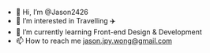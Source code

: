 - 👋 Hi, I’m @Jason2426
- 👀 I’m interested in Travelling ✈️
- 🌱 I’m currently learning Front-end Design & Development
- 📫 How to reach me jason.jpy.wong@gmail.com

<!---
Jason2426/Jason2426 is a ✨ special ✨ repository because its `README.md` (this file) appears on your GitHub profile.
You can click the Preview link to take a look at your changes.
--->
